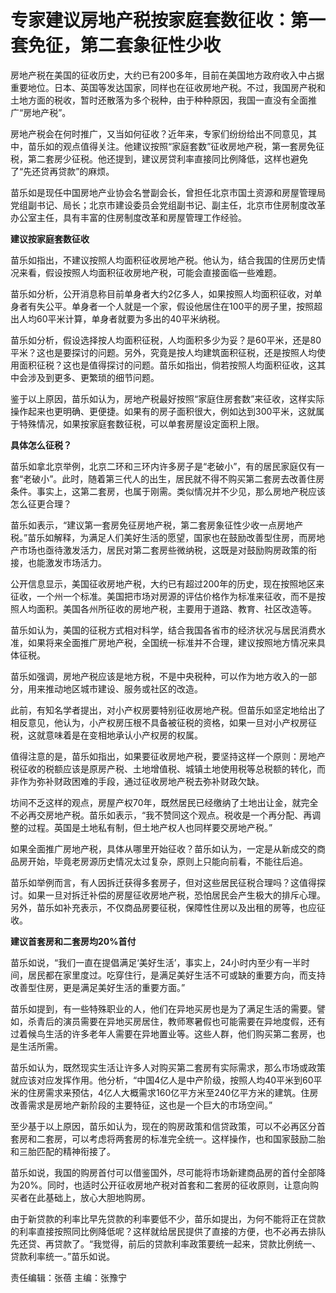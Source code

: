# 专家建议房地产税按家庭套数征收：第一套免征，第二套象征性少收

房地产税在美国的征收历史，大约已有200多年，目前在美国地方政府收入中占据重要地位。日本、英国等发达国家，同样也在征收房地产税。不过，我国房产税和土地方面的税收，暂时还散落为多个税种，由于种种原因，我国一直没有全面推广“房地产税”。

房地产税会在何时推广，又当如何征收？近年来，专家们纷纷给出不同意见，其中，苗乐如的观点值得关注。他建议按照“家庭套数”征收房地产税，第一套房免征税，第二套房少征税。他还提到，建议房贷利率直接同比例降低，这样也避免了“先还贷再贷款”的麻烦。

苗乐如是现任中国房地产业协会名誉副会长，曾担任北京市国土资源和房屋管理局党组副书记、局长；北京市建设委员会党组副书记、副主任，北京市住房制度改革办公室主任，具有丰富的住房制度改革和房屋管理工作经验。

**建议按家庭套数征收**

苗乐如指出，不建议按照人均面积征收房地产税。他认为，结合我国的住房历史情况来看，假设按照人均面积征收房地产税，可能会直接面临一些难题。

苗乐如分析，公开消息称目前单身者大约2亿多人，如果按照人均面积征收，对单身者有失公平。单身者一个人就是一个家，假设他居住在100平的房子里，按照超出人均60平米计算，单身者就要为多出的40平米纳税。

苗乐如分析，假设选择按人均面积征税，人均面积多少为妥？是60平米，还是80平米？这也是要探讨的问题。另外，究竟是按人均建筑面积征税，还是按照人均使用面积征税？这也是值得探讨的问题。苗乐如指出，倘若按照人均面积征收，这其中会涉及到更多、更繁琐的细节问题。

鉴于以上原因，苗乐如认为，房地产税最好按照“家庭住房套数”来征收，这样实际操作起来也更明确、更便捷。如果有的房子面积很大，例如达到300平米，这就属于特殊情况，如果按家庭套数征税，可以单套房屋设定面积上限。

**具体怎么征税？**

苗乐如拿北京举例，北京二环和三环内许多房子是“老破小”，有的居民家庭仅有一套“老破小”。此时，随着第三代人的出生，居民就不得不购买第二套房去改善住房条件。事实上，这第二套房，也属于刚需。类似情况并不少见，那么房地产税应该怎么征更合理？

苗乐如表示，“建议第一套房免征房地产税，第二套房象征性少收一点房地产税。”苗乐如解释，为满足人们美好生活的愿望，国家也在鼓励改善型住房，而房地产市场也亟待激发活力，居民对第二套房些微纳税，这既是对鼓励购房政策的衔接，也能激发市场活力。

公开信息显示，美国征收房地产税，大约已有超过200年的历史，现在按照地区来征收，一个州一个标准。美国把市场对房源的评估价格作为标准来征收，而不是按照人均面积。美国各州所征收的房地产税，主要用于道路、教育、社区改造等。

苗乐如认为，美国的征税方式相对科学，结合我国各省市的经济状况与居民消费水准，如果将来全面推广房地产税，全国统一标准并不合理，建议按照地方情况来具体征税。

苗乐如强调，房地产税应该是地方税，不是中央税种，可以作为地方收入的一部分，用来推动地区城市建设、服务或社区的改造。

此前，有知名学者提出，对小产权房要特别征收房地产税。但苗乐如坚定地给出了相反意见，他认为，小产权房压根不具备被征税的资格，如果一旦对小产权房征税，这就意味着是在变相地承认小产权房的权属。

值得注意的是，苗乐如指出，如果要征收房地产税，要坚持这样一个原则：房地产税征收的税额应该是原房产税、土地增值税、城镇土地使用税等总税额的转化，而非作为弥补财政困难的手段，通过征收房地产税去弥补财政欠缺。

坊间不乏这样的观点，房屋产权70年，既然居民已经缴纳了土地出让金，就完全不必再交房地产税。苗乐如表示，“我不赞同这个观点。税收是一个再分配、再调整的过程。英国是土地私有制，但土地产权人也同样要交房地产税。”

如果全面推广房地产税，具体从哪里开始征收？苗乐如认为，一定是从新成交的商品房开始，毕竟老房源历史情况太过复杂，原则上只能向前看，不能往后追。

苗乐如举例而言，有人因拆迁获得多套房子，但对这些居民征税合理吗？这值得探讨。如果一旦对拆迁补偿的房屋征收房地产税，恐怕居民会产生极大的排斥心理。另外，苗乐如补充表示，不仅商品房要征税，保障性住房以及出租的房等，也应征收。

**建议首套房和二套房均20%首付**

苗乐如说，“我们一直在提倡满足‘美好生活’，事实上，24小时内至少有一半时间，居民都在家里度过。吃穿住行，是满足美好生活不可或缺的重要方向，而支持改善型住房，更是满足美好生活的重要方面。”

苗乐如提到，有一些特殊职业的人，他们在异地买房也是为了满足生活的需要。譬如，杀青后的演员需要在异地买房居住，教师寒暑假也可能需要在异地度假，还有过着候鸟生活的许多老年人需要在异地置业等。这些人群，他们购买第二套房，也是生活所需。

苗乐如认为，既然现实生活让许多人对购买第二套房有实际需求，那么市场或政策就应该对应发挥作用。他分析，“中国4亿人是中产阶级，按照人均40平米到60平米的住房需求来预估，4亿人大概需求160亿平方米至240亿平方米的建筑。住房改善需求是房地产新阶段的主要特征，这也是一个巨大的市场空间。”

至少基于以上原因，苗乐如认为，现在的购房政策和信贷政策，可以不必再区分首套房和二套房，可以考虑将两套房的标准完全统一。这样操作，也和国家鼓励二胎和三胎匹配的精神衔接了。

苗乐如说，我国的购房首付可以借鉴国外，尽可能将市场新建商品房的首付全部降为20%。同时，也适时公开征收房地产税对首套和二套房的征收原则，让意向购买者在此基础上，放心大胆地购房。

由于新贷款的利率比早先贷款的利率要低不少，苗乐如提出，为何不能将正在贷款的利率直接按照同比例降低呢？这样就给居民提供了直接的方便，也不必再去排队先还贷、再贷款了。“我觉得，前后的贷款利率政策要统一起来，贷款比例统一、贷款利率统一。”苗乐如说。

责任编辑：张蓓 主编：张豫宁

